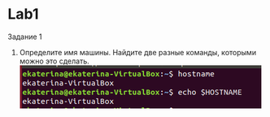 # Lab1
Задание 1
1. Определите имя машины. Найдите две разные команды, которыми можно это сделать.
![1](https://github.com/eremkate/screenshots/blob/main/%D0%B8%D0%B7%D0%BE%D0%B1%D1%80%D0%B0%D0%B6%D0%B5%D0%BD%D0%B8%D0%B5_2022-05-20_220707375.png?raw=true)

